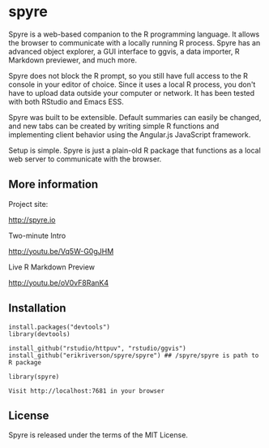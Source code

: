 spyre
=====

Spyre is a web-based companion to the R programming language. It
allows the browser to communicate with a locally running R
process. Spyre has an advanced object explorer, a GUI interface to
ggvis, a data importer, R Markdown previewer, and much more.

Spyre does not block the R prompt, so you still have full access to
the R console in your editor of choice. Since it uses a local R
process, you don't have to upload data outside your computer or
network.  It has been tested with both RStudio and Emacs ESS.

Spyre was built to be extensible. Default summaries can easily be
changed, and new tabs can be created by writing simple R functions and
implementing client behavior using the Angular.js JavaScript
framework.

Setup is simple. Spyre is just a plain-old R package that functions as
a local web server to communicate with the browser.

## More information

Project site:

http://spyre.io

Two-minute Intro

http://youtu.be/Vq5W-G0gJHM

Live R Markdown Preview

http://youtu.be/oV0vF8RanK4

## Installation

````
install.packages("devtools")
library(devtools)

install_github("rstudio/httpuv", "rstudio/ggvis")
install_github("erikriverson/spyre/spyre") ## /spyre/spyre is path to R package

library(spyre)

Visit http://localhost:7681 in your browser
````

## License

Spyre is released under the terms of the MIT License.

